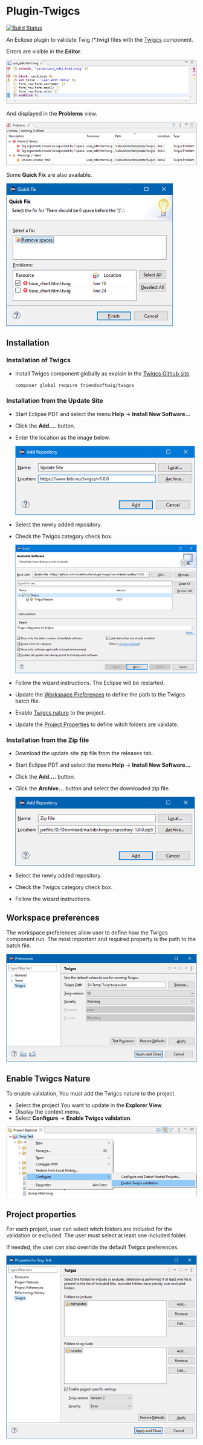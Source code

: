 # Plugin-Twigcs
[![Build Status](https://travis-ci.org/laurentmuller/plugin-twigcs.svg?branch=master)](https://travis-ci.org/laurentmuller/plugin-twigcs)

An Eclipse plugin to validate Twig (*.twig) files with the [Twigcs](https://github.com/friendsoftwig/twigcs) component.

Errors are visible in the **Editor**.

![Editor](docs/images/editor.png)

And displayed in the **Problems** view.

![Problems View](docs/images/problems.png)

Some **Quick Fix** are also available.

![Quick Fix](docs/images/quickfix.png)

## Installation

  ### Installation of Twigcs

  - Install Twigcs component globally as explain in the [Twigcs Github site](https://github.com/friendsoftwig/twigcs). 

    ```bash
    composer global require friendsoftwig/twigcs
    ```

  ### Installation from the Update Site

  - Start Eclipse PDT and select the menu **Help** -> **Install New Software...**

  - Click the **Add....** button.

  - Enter the location as the image below.
  
    ![Add Site Repository](docs/images/add_repository_site.png)
    
  - Select the newly added repository. 

  - Check the Twigcs category check box.

    ![Install](docs/images/update.png)

  - Follow the wizard instructions. The Eclipse will be restarted.

  - Update the [Workspace Preferences](#workspace-preferences) to define the path to the Twigcs batch file.

  - Enable [Twigcs nature](#enable-twigcs-nature)  to the project.

  - Update the [Project Properties](#project-properties) to define witch folders are validate.
    
  ### Installation from the Zip file

  - Download the update site zip file from the releases tab.

  - Start Eclipse PDT and select the menu **Help** -> **Install New Software...**

  - Click the **Add....** button.

  - Click the **Archive...** button and select the downloaded zip file.

    ![Add Zip Repository](docs/images/add_repository_zip.png)

  - Select the newly added repository.

  - Check the Twigcs category check box.

  - Follow the wizard instructions.

## Workspace preferences

The workspace preferences allow user to define how the Twigcs component run. The most important and required property is the path to the batch file.

![Workspace Preferences](docs/images/preferences.png)

## Enable Twigcs Nature

To enable validation, You must add the Twigcs nature to the project.

- Select the project You want to update in the **Explorer View**.
- Display the context menu.
- Select **Configure** -> **Enable Twigcs validation**.

![Enable Twigcs](docs/images/enable_twigcs.png)

## Project properties

For each project, user can select witch folders are included for the validation or excluded. The user must select at least one included folder. 

If needed, the user can also override the default Twigcs preferences.

![Project Properties](docs/images/properties.png)
